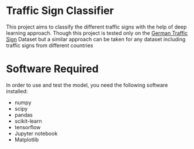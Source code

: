 # Traffic Sign Classifier
This project aims to classify the different traffic signs with the help of deep learning approach. Though this project is tested 
only on the [German Traffic Sign](http://benchmark.ini.rub.de/?section=gtsrb&subsection=dataset) Dataset but a similar approach
can be taken for any dataset including traffic signs from different countries

# Software Required
In order to use and test the model, you need the following software installed:
* numpy
* scipy
* pandas
* scikit-learn
* tensorflow
* Jupyter notebook
* Matplotlib
